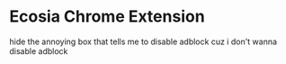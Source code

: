 # Ecosia Chrome Extension
hide the annoying box that tells me to disable adblock cuz i don't wanna disable adblock
